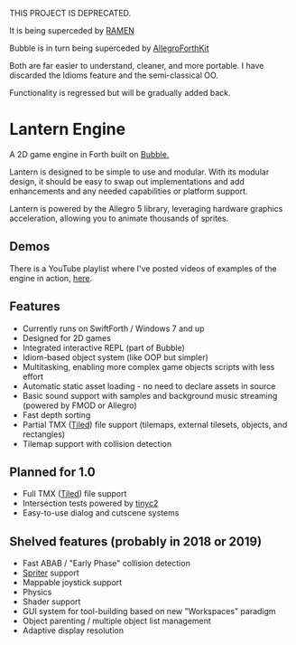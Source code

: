 THIS PROJECT IS DEPRECATED.  

It is being superceded by [RAMEN](https://github.com/RogerLevy/RAMEN) 

Bubble is in turn being superceded by [AllegroForthKit](https://github.com/RogerLevy/AllegroForthKit)

Both are far easier to understand, cleaner, and more portable.  I have discarded the Idioms feature and the semi-classical OO.

Functionality is regressed but will be gradually added back.


# Lantern Engine

A 2D game engine in Forth built on [Bubble.](https://github.com/RogerLevy/bubble)

Lantern is designed to be simple to use and modular.  With its modular design, it should be easy to swap out implementations and add enhancements and any needed capabilities or platform support.  

Lantern is powered by the Allegro 5 library, leveraging hardware graphics acceleration, allowing you to animate thousands of sprites.

## Demos

There is a YouTube playlist where I've posted videos of examples of the engine in action, [here](https://www.youtube.com/watch?v=od6t-ivFAak&list=PLO8m1cHe8erpbejS5yZVJAsQNI4Lmpo_Y).

## Features

- Currently runs on SwiftForth / Windows 7 and up
- Designed for 2D games
- Integrated interactive REPL (part of Bubble)
- Idiom-based object system (like OOP but simpler)
- Multitasking, enabling more complex game objects scripts with less effort
- Automatic static asset loading - no need to declare assets in source
- Basic sound support with samples and background music streaming (powered by FMOD or Allegro)
- Fast depth sorting
- Partial TMX ([Tiled](http://www.mapeditor.org/)) file support (tilemaps, external tilesets, objects, and rectangles)
- Tilemap support with collision detection

## Planned for 1.0

- Full TMX ([Tiled](http://www.mapeditor.org/)) file support
- Intersection tests powered by [tinyc2](https://github.com/RandyGaul/tinyheaders)
- Easy-to-use dialog and cutscene systems

## Shelved features (probably in 2018 or 2019)
- Fast ABAB / "Early Phase" collision detection
- [Spriter](https://brashmonkey.com/) support
- Mappable joystick support
- Physics
- Shader support
- GUI system for tool-building based on new "Workspaces" paradigm
- Object parenting / multiple object list management
- Adaptive display resolution
